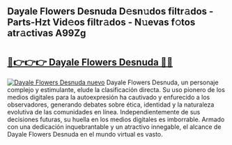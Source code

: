 ## Dayale Flowers Desnuda D𝚎sn𝚞dos filtr𝚊dos - Parts-Hzt Vid𝚎os filtr𝚊dos - N𝚞evas f𝚘tos atr𝚊ctivas A99Zg

# <h2><a href="http://mb0uaa.tromn.icu/?c=Dayale+Flowers+Desnuda">🔗👉👉👉 Dayale Flowers Desnuda 🔗🔗</a></h2>

[![Dayale Flowers Desnuda nuevo](https://i.imgur.com/pEAQMta.gif)](http://mb0uaa.tromn.icu/?c=Dayale+Flowers+Desnuda)
Dayale Flowers Desnuda, un personaje complejo y estimulante, elude la clasificación directa. Su uso pionero de los medios digitales para la autoexpresión ha cautivado y enfurecido a los observadores, generando debates sobre ética, identidad y la naturaleza evolutiva de las comunidades en línea. Independientemente de sus decisiones futuras, su huella en los medios digitales es imborrable. Armado con una dedicación inquebrantable y un atractivo innegable, el alcance de Dayale Flowers Desnuda en el mundo virtual es vasto.
